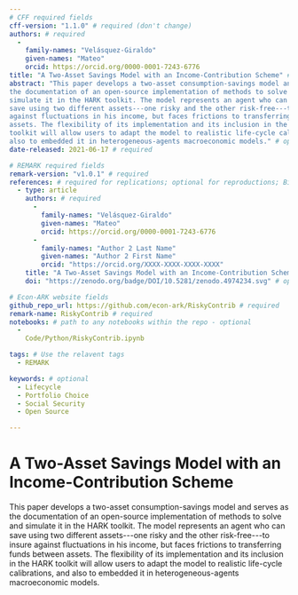 ```yaml
---
# CFF required fields
cff-version: "1.1.0" # required (don't change)
authors: # required
  -
    family-names: "Velásquez-Giraldo"
    given-names: "Mateo"
    orcid: https://orcid.org/0000-0001-7243-6776
title: "A Two-Asset Savings Model with an Income-Contribution Scheme" # required
abstract: "This paper develops a two-asset consumption-savings model and serves as
the documentation of an open-source implementation of methods to solve and
simulate it in the HARK toolkit. The model represents an agent who can
save using two different assets---one risky and the other risk-free---to insure
against fluctuations in his income, but faces frictions to transferring funds between
assets. The flexibility of its implementation and its inclusion in the HARK
toolkit will allow users to adapt the model to realistic life-cycle calibrations, and
also to embedded it in heterogeneous-agents macroeconomic models." # optional
date-released: 2021-06-17 # required

# REMARK required fields
remark-version: "v1.0.1" # required
references: # required for replications; optional for reproductions; BibTex data from original paper
  - type: article
    authors: # required
      -
        family-names: "Velásquez-Giraldo"
        given-names: "Mateo"
        orcid: https://orcid.org/0000-0001-7243-6776
      -
        family-names: "Author 2 Last Name"
        given-names: "Author 2 First Name"
        orcid: "https://orcid.org/XXXX-XXXX-XXXX-XXXX"
    title: "A Two-Asset Savings Model with an Income-Contribution Scheme" # required
    doi: "https://zenodo.org/badge/DOI/10.5281/zenodo.4974234.svg" # optional

# Econ-ARK website fields
github_repo_url: https://github.com/econ-ark/RiskyContrib # required
remark-name: RiskyContrib # required
notebooks: # path to any notebooks within the repo - optional
  -
    Code/Python/RiskyContrib.ipynb

tags: # Use the relavent tags
  - REMARK

keywords: # optional
  - Lifecycle
  - Portfolio Choice
  - Social Security
  - Open Source

---
```


# A Two-Asset Savings Model with an Income-Contribution Scheme

This paper develops a two-asset consumption-savings model and serves as
the documentation of an open-source implementation of methods to solve and
simulate it in the HARK toolkit. The model represents an agent who can
save using two different assets---one risky and the other risk-free---to insure
against fluctuations in his income, but faces frictions to transferring funds between
assets. The flexibility of its implementation and its inclusion in the HARK
toolkit will allow users to adapt the model to realistic life-cycle calibrations, and
also to embedded it in heterogeneous-agents macroeconomic models.
